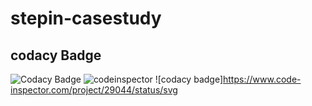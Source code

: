 

# stepin-casestudy
## codacy Badge
![Codacy Badge](https://app.codacy.com/project/badge/Grade/70b9f722f2a24bcba421780d9141a395)
![codeinspector](https://www.code-inspector.com/project/29044/score/svg)
![codacy badge]https://www.code-inspector.com/project/29044/status/svg
